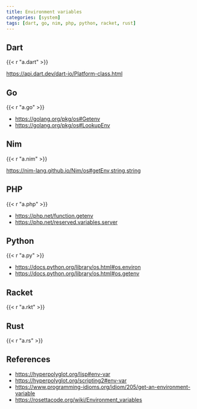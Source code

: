 ```yaml
---
title: Environment variables
categories: [system]
tags: [dart, go, nim, php, python, racket, rust]
---
```


## Dart

{{< r "a.dart" >}}

<https://api.dart.dev/dart-io/Platform-class.html>

## Go

{{< r "a.go" >}}

- <https://golang.org/pkg/os#Getenv>
- <https://golang.org/pkg/os#LookupEnv>

## Nim

{{< r "a.nim" >}}

<https://nim-lang.github.io/Nim/os#getEnv,string,string>

## PHP

{{< r "a.php" >}}

- <https://php.net/function.getenv>
- <https://php.net/reserved.variables.server>

## Python

{{< r "a.py" >}}

- <https://docs.python.org/library/os.html#os.environ>
- <https://docs.python.org/library/os.html#os.getenv>

## Racket

{{< r "a.rkt" >}}

## Rust

{{< r "a.rs" >}}

## References

- <https://hyperpolyglot.org/lisp#env-var>
- <https://hyperpolyglot.org/scripting2#env-var>
- <https://www.programming-idioms.org/idiom/205/get-an-environment-variable>
- <https://rosettacode.org/wiki/Environment_variables>
